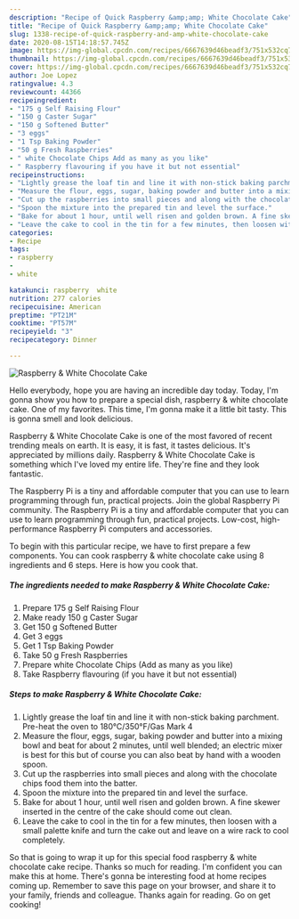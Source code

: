 ```yaml
---
description: "Recipe of Quick Raspberry &amp;amp; White Chocolate Cake"
title: "Recipe of Quick Raspberry &amp;amp; White Chocolate Cake"
slug: 1338-recipe-of-quick-raspberry-and-amp-white-chocolate-cake
date: 2020-08-15T14:18:57.745Z
image: https://img-global.cpcdn.com/recipes/6667639d46beadf3/751x532cq70/raspberry-white-chocolate-cake-recipe-main-photo.jpg
thumbnail: https://img-global.cpcdn.com/recipes/6667639d46beadf3/751x532cq70/raspberry-white-chocolate-cake-recipe-main-photo.jpg
cover: https://img-global.cpcdn.com/recipes/6667639d46beadf3/751x532cq70/raspberry-white-chocolate-cake-recipe-main-photo.jpg
author: Joe Lopez
ratingvalue: 4.3
reviewcount: 44366
recipeingredient:
- "175 g Self Raising Flour"
- "150 g Caster Sugar"
- "150 g Softened Butter"
- "3 eggs"
- "1 Tsp Baking Powder"
- "50 g Fresh Raspberries"
- " white Chocolate Chips Add as many as you like"
- " Raspberry flavouring if you have it but not essential"
recipeinstructions:
- "Lightly grease the loaf tin and line it with non-stick baking parchment. Pre-heat the oven to 180°C/350°F/Gas Mark 4"
- "Measure the flour, eggs, sugar, baking powder and butter into a mixing bowl and beat for about 2 minutes, until well blended; an electric mixer is best for this but of course you can also beat by hand with a wooden spoon."
- "Cut up the raspberries into small pieces and along with the chocolate chips food them into the batter."
- "Spoon the mixture into the prepared tin and level the surface."
- "Bake for about 1 hour, until well risen and golden brown. A fine skewer inserted in the centre of the cake should come out clean."
- "Leave the cake to cool in the tin for a few minutes, then loosen with a small palette knife and turn the cake out and leave on a wire rack to cool completely."
categories:
- Recipe
tags:
- raspberry
- 
- white

katakunci: raspberry  white 
nutrition: 277 calories
recipecuisine: American
preptime: "PT21M"
cooktime: "PT57M"
recipeyield: "3"
recipecategory: Dinner

---
```



![Raspberry &amp; White Chocolate Cake](https://img-global.cpcdn.com/recipes/6667639d46beadf3/751x532cq70/raspberry-white-chocolate-cake-recipe-main-photo.jpg)

Hello everybody, hope you are having an incredible day today. Today, I'm gonna show you how to prepare a special dish, raspberry &amp; white chocolate cake. One of my favorites. This time, I'm gonna make it a little bit tasty. This is gonna smell and look delicious.

Raspberry &amp; White Chocolate Cake is one of the most favored of recent trending meals on earth. It is easy, it is fast, it tastes delicious. It's appreciated by millions daily. Raspberry &amp; White Chocolate Cake is something which I've loved my entire life. They're fine and they look fantastic.

The Raspberry Pi is a tiny and affordable computer that you can use to learn programming through fun, practical projects. Join the global Raspberry Pi community. The Raspberry Pi is a tiny and affordable computer that you can use to learn programming through fun, practical projects. Low-cost, high-performance Raspberry Pi computers and accessories.


To begin with this particular recipe, we have to first prepare a few components. You can cook raspberry &amp; white chocolate cake using 8 ingredients and 6 steps. Here is how you cook that.

<!--inarticleads1-->

##### The ingredients needed to make Raspberry &amp; White Chocolate Cake:

1. Prepare 175 g Self Raising Flour
1. Make ready 150 g Caster Sugar
1. Get 150 g Softened Butter
1. Get 3 eggs
1. Get 1 Tsp Baking Powder
1. Take 50 g Fresh Raspberries
1. Prepare  white Chocolate Chips (Add as many as you like)
1. Take  Raspberry flavouring (if you have it but not essential)




<!--inarticleads2-->

##### Steps to make Raspberry &amp; White Chocolate Cake:

1. Lightly grease the loaf tin and line it with non-stick baking parchment. Pre-heat the oven to 180°C/350°F/Gas Mark 4
1. Measure the flour, eggs, sugar, baking powder and butter into a mixing bowl and beat for about 2 minutes, until well blended; an electric mixer is best for this but of course you can also beat by hand with a wooden spoon.
1. Cut up the raspberries into small pieces and along with the chocolate chips food them into the batter.
1. Spoon the mixture into the prepared tin and level the surface.
1. Bake for about 1 hour, until well risen and golden brown. A fine skewer inserted in the centre of the cake should come out clean.
1. Leave the cake to cool in the tin for a few minutes, then loosen with a small palette knife and turn the cake out and leave on a wire rack to cool completely.




So that is going to wrap it up for this special food raspberry &amp; white chocolate cake recipe. Thanks so much for reading. I'm confident you can make this at home. There's gonna be interesting food at home recipes coming up. Remember to save this page on your browser, and share it to your family, friends and colleague. Thanks again for reading. Go on get cooking!
